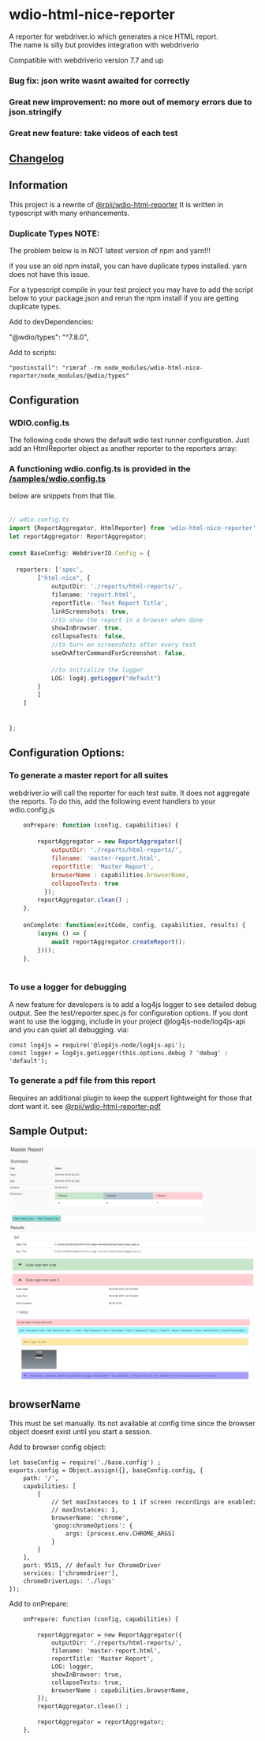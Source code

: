  # wdio-html-nice-reporter

A reporter for webdriver.io which generates a nice HTML report.  
The name is silly but provides integration with webdriverio

Compatible with webdriverio version 7.7 and up
### Bug fix:  json write wasnt awaited for correctly

### Great new improvement:  no more out of memory errors due to json.stringify

### Great new feature:  take videos of each test


## [Changelog](https://github.com/rpii/wdio-html-reporter/blob/master/changes.md)

## Information

This project is a rewrite of [@rpii/wdio-html-reporter](https://www.npmjs.com/package/wdio-html-reporter)
It is written in typescript with many enhancements.


### Duplicate Types NOTE:

The problem below is in NOT latest  version of npm and yarn!!!

if you use an old npm install, you can have duplicate types installed.  yarn does not have this issue.

For a typescript compile in your test project you may have to add the script below to your package.json and rerun the npm install if you are getting duplicate types.

Add to devDependencies:

"@wdio/types": "^7.8.0",

Add to scripts:

    "postinstall": "rimraf -rm node_modules/wdio-html-nice-reporter/node_modules/@wdio/types"


## Configuration

### WDIO.config.ts

The following code shows the default wdio test runner configuration. Just add an HtmlReporter object as another reporter to the reporters array:

### A functioning wdio.config.ts is provided in the [/samples/wdio.config.ts](/samples/wdio.config.ts)

below are snippets from that file.

```typescript

// wdio.config.ts
import {ReportAggregator, HtmlReporter} from 'wdio-html-nice-reporter';
let reportAggregator: ReportAggregator;

const BaseConfig: WebdriverIO.Config = {
    
  reporters: ['spec',
        ["html-nice", {
            outputDir: './reports/html-reports/',
            filename: 'report.html',
            reportTitle: 'Test Report Title',
            linkScreenshots: true,
            //to show the report in a browser when done
            showInBrowser: true,
            collapseTests: false,
            //to turn on screenshots after every test
            useOnAfterCommandForScreenshot: false,

            //to initialize the logger
            LOG: log4j.getLogger("default")
        }
        ]
    ]
    
 
};
```
## Configuration Options:
  
### To generate a master report for all suites

webdriver.io will call the reporter for each test suite.  It does not aggregate the reports.  To do this, add the following event handlers to your wdio.config.js

```javascript
    onPrepare: function (config, capabilities) {

        reportAggregator = new ReportAggregator({
            outputDir: './reports/html-reports/',
            filename: 'master-report.html',
            reportTitle: 'Master Report',
            browserName : capabilities.browserName,
            collapseTests: true
          });
        reportAggregator.clean() ;
    },
    
    onComplete: function(exitCode, config, capabilities, results) {
        (async () => {
            await reportAggregator.createReport();
        })();
    },
    
``` 
### To use a logger for debugging

A new feature for developers is to add a log4js logger to see detailed debug output.  See the test/reporter.spec.js for configuration options.
If you dont want to use the logging, include in your project @log4js-node/log4js-api and you can quiet all debugging.
via:

    const log4js = require('@log4js-node/log4js-api');
    const logger = log4js.getLogger(this.options.debug ? 'debug' : 'default');
 

  
### To generate a pdf file from this report

Requires an additional plugin to keep the support lightweight for those that dont want it.
see [@rpii/wdio-html-reporter-pdf](https://www.npmjs.com/package/@rpii/wdio-html-reporter-pdf)


## Sample Output:

![Report Screenshot](TestReport.png)

## browserName

This must be set manually.  Its not available at config time since the browser object doesnt exist until you start a session.

Add to browser config object:
```
let baseConfig = require('./base.config') ;
exports.config = Object.assign({}, baseConfig.config, {
    path: '/',
    capabilities: [
        {
            // Set maxInstances to 1 if screen recordings are enabled:
            // maxInstances: 1,
            browserName: 'chrome',
            'goog:chromeOptions': {
                args: [process.env.CHROME_ARGS]
            }
        }
    ],
    port: 9515, // default for ChromeDriver
    services: ['chromedriver'],
    chromeDriverLogs: './logs'
});
```

Add to onPrepare:
```
    onPrepare: function (config, capabilities) {

        reportAggregator = new ReportAggregator({
            outputDir: './reports/html-reports/',
            filename: 'master-report.html',
            reportTitle: 'Master Report',
            LOG: logger,
            showInBrowser: true,
            collapseTests: true,
            browserName : capabilities.browserName,
        });
        reportAggregator.clean() ;

        reportAggregator = reportAggregator;
    },
```
